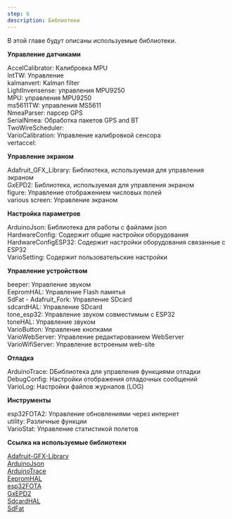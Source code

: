 ```yaml
---
step: 6
description: Библиотеки
---
```


В этой главе будут описаны используемые библиотеки.

**Управление датчиками**

AccelCalibrator: Калибровка MPU   
IntTW: Управление   
kalmanvert: Kalman filter     
LightInvensense: управления MPU9250   
MPU: управления MPU9250   
ms5611TW: управления MS5611   
NmeaParser: парсер GPS    
SerialNmea: Обработка пакетов GPS and BT    
TwoWireScheduler:   
VarioCalibration: Управление калибровкой сенсора    
vertaccel:    

**Управление экраном**

Adafruit_GFX_Library: Библиотека, используемая для управления экраном   
GxEPD2: Библиотека, используемая для управления экраном   
figure: Управление отображением числовых полей    
various screen: Управление экраном    

**Настройка параметров**

ArduinoJson: Библиотека для работы с файлами json   
HardwareConfig: Содержит общие настройки оборудования   
HardwareConfigESP32: Содержит настройки оборудования связанные с ESP32    
VarioSetting: Содержит пользовательские настройки   

**Управление устройством**

beeper: Управление звуком   
EepromHAL: Управление Flash памятья   
SdFat _-_ Adafruit_Fork: Управление SDcard    
sdcardHAL: Управление SDcard    
tone_esp32: Управление звуком совместимым с ESP32   
toneHAL: Управление звуком    
VarioButton: Управление кнопками    
VarioWebServer: Управление редактированием WebServer    
VarioWifiServer: Управление встроеным web-site    

**Отладка**

ArduinoTrace: DБиблиотека для управления функциями отладки    
DebugConfig: Настройки отображения отладочных сообщений   
VarioLog: Настройки файлов журналов (LOG)   

**Инструменты**

esp32FOTA2: Управление обновлениями через интернет    
utility: Различные функции    
VarioStat: Управление статистикой полетов   

**Ссылка на используемые библиотеки** 

[Adafruit-GFX-Library](https://github.com/adafruit/Adafruit-GFX-Library/)            
[ArduinoJson](https://github.com/bblanchon/ArduinoJson)      
[ArduinoTrace](https://github.com/bblanchon/ArduinoTrace)       
[EepromHAL](https://github.com/jpg63/EepromHAL)      
[esp32FOTA](https://github.com/chrisjoyce911/esp32FOTA)        
[GxEPD2](https://github.com/ZinggJM/GxEPD2)       
[SdcardHAL](https://github.com/jpg63/SdcardHAL)          
[SdFat](https://github.com/adafruit/SdFat)         
